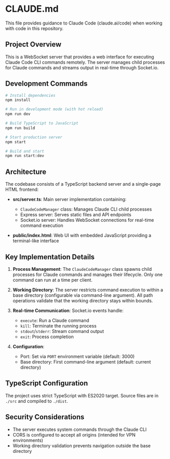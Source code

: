 # CLAUDE.md

This file provides guidance to Claude Code (claude.ai/code) when working with code in this repository.

## Project Overview

This is a WebSocket server that provides a web interface for executing Claude Code CLI commands remotely. The server manages child processes for Claude commands and streams output in real-time through Socket.io.

## Development Commands

```bash
# Install dependencies
npm install

# Run in development mode (with hot reload)
npm run dev

# Build TypeScript to JavaScript
npm run build

# Start production server
npm start

# Build and start
npm run start:dev
```

## Architecture

The codebase consists of a TypeScript backend server and a single-page HTML frontend:

- **src/server.ts**: Main server implementation containing:
  - `ClaudeCodeManager` class: Manages Claude CLI child processes
  - Express server: Serves static files and API endpoints
  - Socket.io server: Handles WebSocket connections for real-time command execution
  
- **public/index.html**: Web UI with embedded JavaScript providing a terminal-like interface

## Key Implementation Details

1. **Process Management**: The `ClaudeCodeManager` class spawns child processes for Claude commands and manages their lifecycle. Only one command can run at a time per client.

2. **Working Directory**: The server restricts command execution to within a base directory (configurable via command-line argument). All path operations validate that the working directory stays within bounds.

3. **Real-time Communication**: Socket.io events handle:
   - `execute`: Run a Claude command
   - `kill`: Terminate the running process
   - `stdout`/`stderr`: Stream command output
   - `exit`: Process completion

4. **Configuration**:
   - Port: Set via `PORT` environment variable (default: 3000)
   - Base directory: First command-line argument (default: current directory)

## TypeScript Configuration

The project uses strict TypeScript with ES2020 target. Source files are in `./src` and compiled to `./dist`.

## Security Considerations

- The server executes system commands through the Claude CLI
- CORS is configured to accept all origins (intended for VPN environments)
- Working directory validation prevents navigation outside the base directory